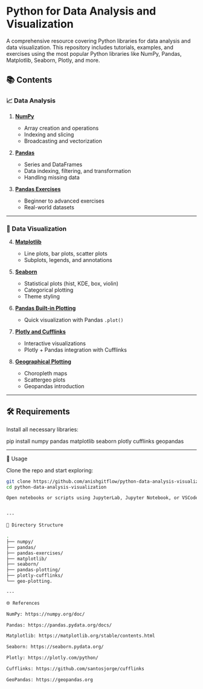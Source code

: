 # Python for Data Analysis and Visualization

A comprehensive resource covering Python libraries for data analysis and data visualization. This repository includes tutorials, examples, and exercises using the most popular Python libraries like NumPy, Pandas, Matplotlib, Seaborn, Plotly, and more.

## 📚 Contents

### 📈 Data Analysis

1. **[NumPy](./numpy/)**
   - Array creation and operations
   - Indexing and slicing
   - Broadcasting and vectorization

2. **[Pandas](./pandas/)**
   - Series and DataFrames
   - Data indexing, filtering, and transformation
   - Handling missing data

3. **[Pandas Exercises](./pandas-exercises/)**
   - Beginner to advanced exercises
   - Real-world datasets

---

### 🎨 Data Visualization

4. **[Matplotlib](./matplotlib/)**
   - Line plots, bar plots, scatter plots
   - Subplots, legends, and annotations

5. **[Seaborn](./seaborn/)**
   - Statistical plots (hist, KDE, box, violin)
   - Categorical plotting
   - Theme styling

6. **[Pandas Built-in Plotting](./pandas-plotting/)**
   - Quick visualization with Pandas `.plot()`

7. **[Plotly and Cufflinks](./plotly-cufflinks/)**
   - Interactive visualizations
   - Plotly + Pandas integration with Cufflinks

8. **[Geographical Plotting](./geo-plotting/)**
   - Choropleth maps
   - Scattergeo plots
   - Geopandas introduction

---

## 🛠️ Requirements

Install all necessary libraries:

pip install numpy pandas matplotlib seaborn plotly cufflinks geopandas


---

🧪 Usage

Clone the repo and start exploring:

```bash
git clone https://github.com/anishgitflow/python-data-analysis-visualization.git
cd python-data-analysis-visualization

Open notebooks or scripts using JupyterLab, Jupyter Notebook, or VSCode.


---

📂 Directory Structure

.
├── numpy/
├── pandas/
├── pandas-exercises/
├── matplotlib/
├── seaborn/
├── pandas-plotting/
├── plotly-cufflinks/
└── geo-plotting.

---

🌐 References

NumPy: https://numpy.org/doc/

Pandas: https://pandas.pydata.org/docs/

Matplotlib: https://matplotlib.org/stable/contents.html

Seaborn: https://seaborn.pydata.org/

Plotly: https://plotly.com/python/

Cufflinks: https://github.com/santosjorge/cufflinks

GeoPandas: https://geopandas.org
